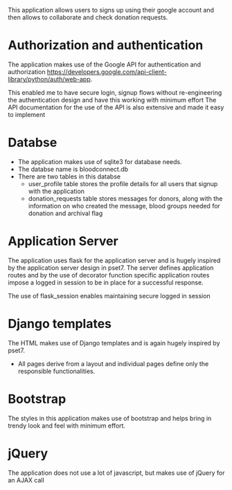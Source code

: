 This application allows users to signs up using their google account and then allows to collaborate and check donation requests.

# Authorization and authentication

The application makes use of the Google API for authentication and authorization https://developers.google.com/api-client-library/python/auth/web-app.

This enabled me to have secure login, signup flows without re-engineering the authentication design and have this working with minimum effort
The API documentation for the use of the API is also extensive and made it easy to implement

# Databse

- The application makes use of sqlite3 for database needs.
- The databse name is bloodconnect.db
- There are two tables in this databse
    - user_profile table stores the profile details for all users that signup with the application
    - donation_requests table stores messages for donors, along with the information on who created the message, blood groups needed for donation and archival flag

# Application Server

The application uses flask for the application server and is hugely inspired by the application server design in pset7.
The server defines application routes and by the use of decorator function specific application routes impose a logged in session to be in place for a successful response.

The use of flask_session enables maintaining secure logged in session

# Django templates

The HTML makes use of Django templates and is again hugely inspired by pset7.
- All pages derive from a layout and individual pages define only the responsible functionalities.

# Bootstrap

The styles in this application makes use of bootstrap and helps bring in trendy look and feel with minimum effort.

# jQuery

The application does not use a lot of javascript, but makes use of jQuery for an AJAX call
